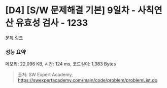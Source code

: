 # [D4] [S/W 문제해결 기본] 9일차 - 사칙연산 유효성 검사 - 1233 

[문제 링크](https://swexpertacademy.com/main/code/problem/problemDetail.do?contestProbId=AV141176AIwCFAYD) 

### 성능 요약

메모리: 22,096 KB, 시간: 124 ms, 코드길이: 1,383 Bytes



> 출처: SW Expert Academy, https://swexpertacademy.com/main/code/problem/problemList.do